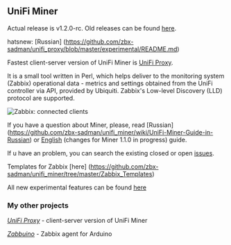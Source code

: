 ## UniFi Miner
Actual release is v1.2.0-rc. Old releases can be found [here](https://github.com/zbx-sadman/unifi_miner/releases).

hatsnew: [Russian] (https://github.com/zbx-sadman/unifi_proxy/blob/master/experimental/README.md)

Fastest client-server version of UniFi Miner is [UniFi Proxy](https://github.com/zbx-sadman/unifi_proxy). 

It is a small tool written in Perl, which helps deliver to the monitoring system (Zabbix) operational data - metrics and settings obtained from the UniFi controller via API, provided by Ubiquiti. Zabbix's Low-level Discovery (LLD) protocol are supported.

![Zabbix: connected clients](http://community.ubnt.com/t5/image/serverpage/image-id/53219iB1CA79D24EFB2BEB/image-size/original)


If you have a question about Miner, please, read [Russian] (https://github.com/zbx-sadman/unifi_miner/wiki/UniFi-Miner-Guide-in-Russian) or 
[English](https://github.com/zbx-sadman/unifi_miner/wiki/UniFi-Miner-manual-in-English) (changes for Miner 1.1.0 in progress) guide.

If u have an problem, you can search the existing closed or open [issues](https://github.com/zbx-sadman/unifi_miner/issues). 

Templates for Zabbix [here] (https://github.com/zbx-sadman/unifi_miner/tree/master/Zabbix_Templates)

All new experimental features can be found [here](https://github.com/zbx-sadman/unifi_miner/tree/master/experimental)

### My other projects
 [_UniFi Proxy_](https://github.com/zbx-sadman/unifi_proxy) - client-server version of UniFi Miner
 
 [_Zabbuino_](https://github.com/zbx-sadman/zabbuino) - Zabbix agent for Arduino 
